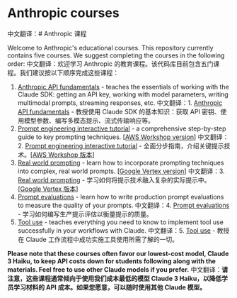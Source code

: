 # Anthropic courses
中文翻译：# Anthropic 课程

Welcome to Anthropic's educational courses. This repository currently contains five courses.  We suggest completing the courses in the following order:
中文翻译：欢迎学习 Anthropic 的教育课程。该代码库目前包含五门课程。我们建议按以下顺序完成这些课程：

1. [Anthropic API fundamentals](./anthropic_api_fundamentals/README.md) - teaches the essentials of working with the Claude SDK: getting an API key, working with model parameters, writing multimodal prompts, streaming responses, etc.
中文翻译：1. [Anthropic API fundamentals](./anthropic_api_fundamentals/README.md) - 教授使用 Claude SDK 的基本知识：获取 API 密钥、使用模型参数、编写多模态提示、流式传输响应等。
2. [Prompt engineering interactive tutorial](./prompt_engineering_interactive_tutorial/README.md) - a comprehensive step-by-step guide to key prompting techniques. [[AWS Workshop version](https://catalog.us-east-1.prod.workshops.aws/workshops/0644c9e9-5b82-45f2-8835-3b5aa30b1848/en-US)]
中文翻译：2. [Prompt engineering interactive tutorial](./prompt_engineering_interactive_tutorial/README.md) - 全面分步指南，介绍关键提示技术。[[AWS Workshop 版本](https://catalog.us-east-1.prod.workshops.aws/workshops/0644c9e9-5b82-45f2-8835-3b5aa30b1848/en-US)]
3. [Real world prompting](./real_world_prompting/README.md) - learn how to incorporate prompting techniques into complex, real world prompts. [[Google Vertex version](https://github.com/anthropics/courses/tree/vertex/real_world_prompting)] 
中文翻译：3. [Real world prompting](./real_world_prompting/README.md) - 学习如何将提示技术融入复杂的实际提示中。[[Google Vertex 版本](https://github.com/anthropics/courses/tree/vertex/real_world_prompting)]
4. [Prompt evaluations](./prompt_evaluations/README.md) - learn how to write production prompt evaluations to measure the quality of your prompts.
中文翻译：4. [Prompt evaluations](./prompt_evaluations/README.md) - 学习如何编写生产提示评估以衡量提示的质量。
5. [Tool use](./tool_use/README.md) - teaches everything you need to know to implement tool use successfully in your workflows with Claude.
中文翻译：5. [Tool use](./tool_use/README.md) - 教授在 Claude 工作流程中成功实施工具使用所需了解的一切。

**Please note that these courses often favor our lowest-cost model, Claude 3 Haiku, to keep API costs down for students following along with the materials. Feel free to use other Claude models if you prefer.**
中文翻译：**请注意，这些课程通常倾向于使用我们成本最低的模型 Claude 3 Haiku，以降低学员学习材料的 API 成本。如果您愿意，可以随时使用其他 Claude 模型。**